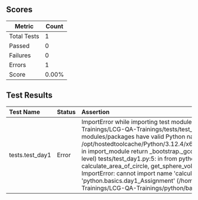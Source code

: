 ## Scores

| Metric      | Count |
|-------------|-------|
| Total Tests | 1     |
| Passed      | 0     |
| Failures    | 0     |
| Errors      | 1     |
| Score       | 0.00% |

## Test Results

| Test Name       | Status   | Assertion                                                                                                                                                                                                                                                                                                                                                                                                                                                                                                                                                                                                                                                                                                  |
|:----------------|:---------|:-----------------------------------------------------------------------------------------------------------------------------------------------------------------------------------------------------------------------------------------------------------------------------------------------------------------------------------------------------------------------------------------------------------------------------------------------------------------------------------------------------------------------------------------------------------------------------------------------------------------------------------------------------------------------------------------------------------|
| tests.test_day1 | Error    | ImportError while importing test module '/home/runner/work/LCG-QA-Trainings/LCG-QA-Trainings/tests/test_day1.py'. Hint: make sure your test modules/packages have valid Python names. Traceback: /opt/hostedtoolcache/Python/3.12.4/x64/lib/python3.12/importlib/__init__.py:90: in import_module   return _bootstrap._gcd_import(name[level:], package, level) tests/test_day1.py:5: in <module>   from python.basics.day1_Assignment import calculate_area_of_circle, get_sphere_volume, difference_from_17, \ E  ImportError: cannot import name 'calculate_area_of_circle' from 'python.basics.day1_Assignment' (/home/runner/work/LCG-QA-Trainings/LCG-QA-Trainings/python/basics/day1_Assignment.py) |
